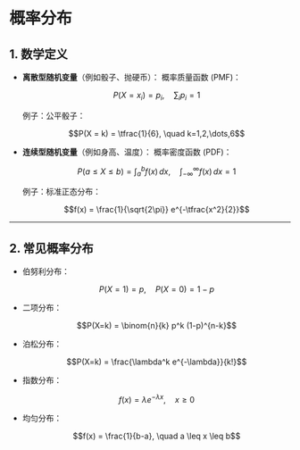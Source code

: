 # 概率分布

## 1. 数学定义

* **离散型随机变量**（例如骰子、抛硬币）：
  概率质量函数 (PMF)：


  $$P(X = x_i) = p_i, \quad \sum_i p_i = 1$$


  例子：公平骰子：

 
  $$P(X = k) = \tfrac{1}{6}, \quad k=1,2,\dots,6$$


* **连续型随机变量**（例如身高、温度）：
  概率密度函数 (PDF)：


  $$P(a \leq X \leq b) = \int_a^b f(x)\,dx, \quad \int_{-\infty}^{\infty} f(x)\,dx = 1$$


  例子：标准正态分布：


  $$f(x) = \frac{1}{\sqrt{2\pi}} e^{-\tfrac{x^2}{2}}$$


---

## 2. 常见概率分布

* 伯努利分布：


  $$P(X=1)=p, \quad P(X=0)=1-p$$


* 二项分布：


  $$P(X=k) = \binom{n}{k} p^k (1-p)^{n-k}$$


* 泊松分布：


  $$P(X=k) = \frac{\lambda^k e^{-\lambda}}{k!}$$


* 指数分布：


  $$f(x) = \lambda e^{-\lambda x}, \quad x \geq 0$$


* 均匀分布：


  $$f(x) = \frac{1}{b-a}, \quad a \leq x \leq b$$



